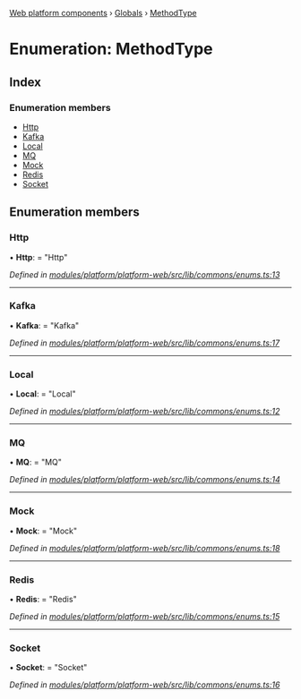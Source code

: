 [Web platform components](../README.md) › [Globals](../globals.md) › [MethodType](methodtype.md)

# Enumeration: MethodType

## Index

### Enumeration members

* [Http](methodtype.md#http)
* [Kafka](methodtype.md#kafka)
* [Local](methodtype.md#local)
* [MQ](methodtype.md#mq)
* [Mock](methodtype.md#mock)
* [Redis](methodtype.md#redis)
* [Socket](methodtype.md#socket)

## Enumeration members

###  Http

• **Http**: = "Http"

*Defined in [modules/platform/platform-web/src/lib/commons/enums.ts:13](https://github.com/nodulusteam/methodus.dev/blob/0787b65/modules/platform/platform-web/src/lib/commons/enums.ts#L13)*

___

###  Kafka

• **Kafka**: = "Kafka"

*Defined in [modules/platform/platform-web/src/lib/commons/enums.ts:17](https://github.com/nodulusteam/methodus.dev/blob/0787b65/modules/platform/platform-web/src/lib/commons/enums.ts#L17)*

___

###  Local

• **Local**: = "Local"

*Defined in [modules/platform/platform-web/src/lib/commons/enums.ts:12](https://github.com/nodulusteam/methodus.dev/blob/0787b65/modules/platform/platform-web/src/lib/commons/enums.ts#L12)*

___

###  MQ

• **MQ**: = "MQ"

*Defined in [modules/platform/platform-web/src/lib/commons/enums.ts:14](https://github.com/nodulusteam/methodus.dev/blob/0787b65/modules/platform/platform-web/src/lib/commons/enums.ts#L14)*

___

###  Mock

• **Mock**: = "Mock"

*Defined in [modules/platform/platform-web/src/lib/commons/enums.ts:18](https://github.com/nodulusteam/methodus.dev/blob/0787b65/modules/platform/platform-web/src/lib/commons/enums.ts#L18)*

___

###  Redis

• **Redis**: = "Redis"

*Defined in [modules/platform/platform-web/src/lib/commons/enums.ts:15](https://github.com/nodulusteam/methodus.dev/blob/0787b65/modules/platform/platform-web/src/lib/commons/enums.ts#L15)*

___

###  Socket

• **Socket**: = "Socket"

*Defined in [modules/platform/platform-web/src/lib/commons/enums.ts:16](https://github.com/nodulusteam/methodus.dev/blob/0787b65/modules/platform/platform-web/src/lib/commons/enums.ts#L16)*
